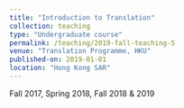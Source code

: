 ```yaml
---
title: "Introduction to Translation"
collection: teaching
type: "Undergraduate course"
permalink: /teaching/2019-fall-teaching-5
venue: "Translation Programme, HKU"
published-on: 2019-01-01
location: "Hong Kong SAR"
---
```

Fall 2017, Spring 2018, Fall 2018 & 2019